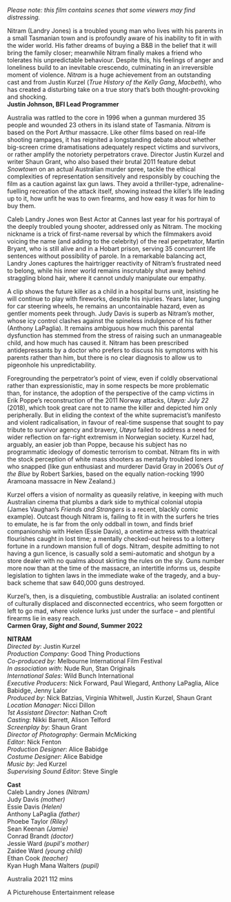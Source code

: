 
_Please note: this film contains scenes that some viewers may find distressing._

Nitram (Landry Jones) is a troubled young man who lives with his parents in a small Tasmanian town and is profoundly aware of his inability to fit in with the wider world. His father dreams of buying a B&B in the belief that it will bring the family closer; meanwhile Nitram finally makes a friend who tolerates his unpredictable behaviour. Despite this, his feelings of anger and loneliness build to an inevitable crescendo, culminating in an irreversible moment of violence. _Nitram_ is a huge achievement from an outstanding cast and from Justin Kurzel (_True History of the Kelly Gang_, _Macbeth_), who has created a disturbing take on a true story that’s both thought-provoking and shocking.  
**Justin Johnson, BFI Lead Programmer**  

Australia was rattled to the core in 1996 when a gunman murdered 35 people and wounded 23 others in its island state of Tasmania. _Nitram_ is based on the Port Arthur massacre. Like other films based on real-life shooting rampages, it has reignited a longstanding debate about whether big-screen crime dramatisations adequately respect victims and survivors, or rather amplify the notoriety perpetrators crave. Director Justin Kurzel and writer Shaun Grant, who also based their brutal 2011 feature debut _Snowtown_ on an actual Australian murder spree, tackle the ethical complexities of representation sensitively and responsibly by couching the film as a caution against lax gun laws. They avoid a thriller-type, adrenaline-fuelling recreation of the attack itself, showing instead the killer’s life leading up to it, how unfit he was to own firearms, and how easy it was for him to buy them.

Caleb Landry Jones won Best Actor at Cannes last year for his portrayal of the deeply troubled young shooter, addressed only as Nitram. The mocking nickname is a trick of first-name reversal by which the filmmakers avoid voicing the name (and adding to the celebrity) of the real perpetrator, Martin Bryant, who is still alive and in a Hobart prison, serving 35 concurrent life sentences without possibility of parole. In a remarkable balancing act, Landry Jones captures the hairtrigger reactivity of Nitram’s frustrated need to belong, while his inner world remains inscrutably shut away behind straggling blond hair, where it cannot unduly manipulate our empathy.

A clip shows the future killer as a child in a hospital burns unit, insisting he will continue to play with fireworks, despite his injuries. Years later, lunging for car steering wheels, he remains an uncontainable hazard, even as gentler moments peek through. Judy Davis is superb as Nitram’s mother, whose icy control clashes against the spineless indulgence of his father (Anthony LaPaglia). It remains ambiguous how much this parental dysfunction has stemmed from the stress of raising such an unmanageable child, and how much has caused it. Nitram has been prescribed antidepressants by a doctor who prefers to discuss his symptoms with his parents rather than him, but there is no clear diagnosis to allow us to pigeonhole his unpredictability.

Foregrounding the perpetrator’s point of view, even if coldly observational rather than expressionistic, may in some respects be more problematic than, for instance, the adoption of the perspective of the camp victims in Erik Poppe’s reconstruction of the 2011 Norway attacks, _Utøya: July 22_ (2018), which took great care not to name the killer and depicted him only peripherally. But in eliding the context of the white supremacist’s manifesto and violent radicalisation, in favour of real-time suspense that sought to pay tribute to survivor agency and bravery, _Utøya_ failed to address a need for wider reflection on far-right extremism in Norwegian society. Kurzel had, arguably, an easier job than Poppe, because his subject has no programmatic ideology of domestic terrorism to combat. Nitram fits in with the stock perception of white mass shooters as mentally troubled loners who snapped (like gun enthusiast and murderer David Gray in 2006’s _Out of the Blue_ by Robert Sarkies, based on the equally nation-rocking 1990 Aramoana massacre in New Zealand.)

Kurzel offers a vision of normality as queasily relative, in keeping with much Australian cinema that plumbs a dark side to mythical colonial utopia (James Vaughan’s _Friends and Strangers_ is a recent, blackly comic example). Outcast though Nitram is, failing to fit in with the surfers he tries to emulate, he is far from the only oddball in town, and finds brief companionship with Helen (Essie Davis), a onetime actress with theatrical flourishes caught in lost time; a mentally checked-out heiress to a lottery fortune in a rundown mansion full of dogs. Nitram, despite admitting to not having a gun licence, is casually sold a semi-automatic and shotgun by a store dealer with no qualms about skirting the rules on the sly. Guns number more now than at the time of the massacre, an intertitle informs us, despite legislation to tighten laws in the immediate wake of the tragedy, and a buy-back scheme that saw 640,000 guns destroyed.

Kurzel’s, then, is a disquieting, combustible Australia: an isolated continent of culturally displaced and disconnected eccentrics, who seem forgotten or left to go mad, where violence lurks just under the surface – and plentiful firearms lie in easy reach.  
**Carmen Gray, _Sight and Sound_, Summer 2022**  

**NITRAM**  
_Directed by_: Justin Kurzel  
_Production Company_: Good Thing Productions  
_Co-produced by_: Melbourne International Film Festival  
_In association with_: Nude Run, Stan Originals  
_International Sales_: Wild Bunch International  
_Executive Producers_: Nick Forward, Paul Wiegard, Anthony LaPaglia, Alice Babidge, Jenny Lalor  
_Produced by_: Nick Batzias, Virginia Whitwell, Justin Kurzel, Shaun Grant  
_Location Manager_: Nicci Dillon  
_1st Assistant Director_: Nathan Croft  
_Casting_: Nikki Barrett, Alison Telford  
_Screenplay by_: Shaun Grant  
_Director of Photography_: Germain McMicking  
_Editor_: Nick Fenton  
_Production Designer_: Alice Babidge  
_Costume Designer_: Alice Babidge  
_Music by_: Jed Kurzel  
_Supervising Sound Editor_: Steve Single  

**Cast**  
Caleb Landry Jones _(Nitram)_  
Judy Davis _(mother)_  
Essie Davis _(Helen)_  
Anthony LaPaglia _(father)_  
Phoebe Taylor _(Riley)_  
Sean Keenan _(Jamie)_  
Conrad Brandt _(doctor)_  
Jessie Ward _(pupil's mother)_  
Zaidee Ward _(young child)_  
Ethan Cook _(teacher)_  
Kyan Hugh Mana Walters _(pupil)_  

Australia 2021
112 mins  

A Picturehouse Entertainment release  
<!--stackedit_data:
eyJoaXN0b3J5IjpbLTE5ODc2MDkzOTBdfQ==
-->